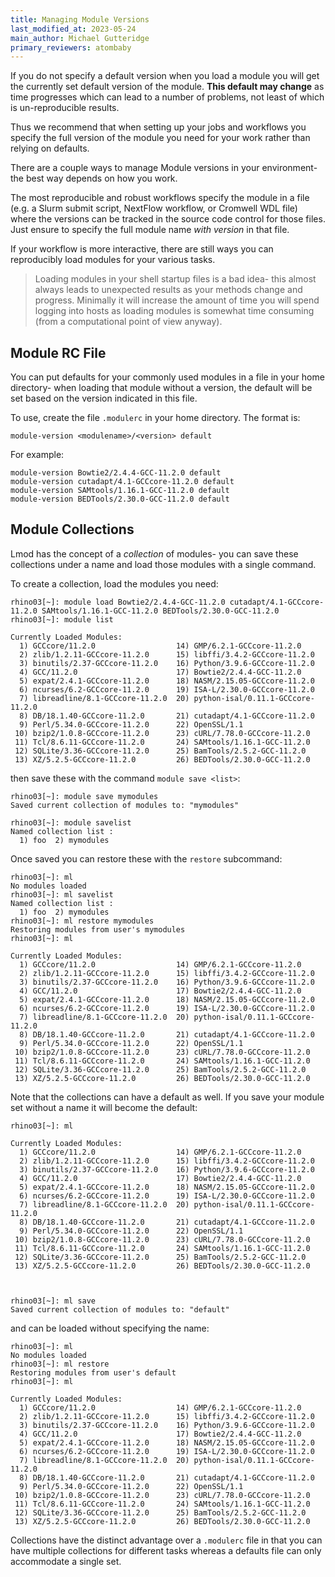 ```yaml
---
title: Managing Module Versions
last_modified_at: 2023-05-24
main_author: Michael Gutteridge
primary_reviewers: atombaby
---
```


If you do not specify a default version when you load a module you will get the currently set default version of the module.  **This default may change** as time progresses which can lead to a number of problems, not least of which is un-reproducible results.

Thus we recommend that when setting up your jobs and workflows you specify the full version of the module you need for your work rather than relying on defaults.

There are a couple ways to manage Module versions in your environment- the best way depends on how you work.

The most reproducible and robust workflows specify the module in a file (e.g. a Slurm submit script, NextFlow workflow, or Cromwell WDL file) where the versions can be tracked in the source code control for those files.  Just ensure to specify the full module name _with version_ in that file.

If your workflow is more interactive, there are still ways you can reproducibly load modules for your various tasks.

> Loading modules in your shell startup files is a bad idea- this almost always leads to unexpected results as your methods change and progress.  Minimally it will increase the amount of time you will spend logging into hosts as loading modules is somewhat time consuming (from a computational point of view anyway).

## Module RC File

You can put defaults for your commonly used modules in a file in your home directory- when loading that module without a version, the default will be set based on the version indicated in this file.

To use, create the file `.modulerc` in your home directory.  The format is:

```
module-version <modulename>/<version> default
```

For example:

```
module-version Bowtie2/2.4.4-GCC-11.2.0 default
module-version cutadapt/4.1-GCCcore-11.2.0 default
module-version SAMtools/1.16.1-GCC-11.2.0 default
module-version BEDTools/2.30.0-GCC-11.2.0 default
```

## Module Collections

Lmod has the concept of a _collection_ of modules- you can save these collections under a name and load those modules with a single command.

To create a collection, load the modules you need:

```
rhino03[~]: module load Bowtie2/2.4.4-GCC-11.2.0 cutadapt/4.1-GCCcore-11.2.0 SAMtools/1.16.1-GCC-11.2.0 BEDTools/2.30.0-GCC-11.2.0
rhino03[~]: module list

Currently Loaded Modules:
  1) GCCcore/11.2.0                  14) GMP/6.2.1-GCCcore-11.2.0
  2) zlib/1.2.11-GCCcore-11.2.0      15) libffi/3.4.2-GCCcore-11.2.0
  3) binutils/2.37-GCCcore-11.2.0    16) Python/3.9.6-GCCcore-11.2.0
  4) GCC/11.2.0                      17) Bowtie2/2.4.4-GCC-11.2.0
  5) expat/2.4.1-GCCcore-11.2.0      18) NASM/2.15.05-GCCcore-11.2.0
  6) ncurses/6.2-GCCcore-11.2.0      19) ISA-L/2.30.0-GCCcore-11.2.0
  7) libreadline/8.1-GCCcore-11.2.0  20) python-isal/0.11.1-GCCcore-11.2.0
  8) DB/18.1.40-GCCcore-11.2.0       21) cutadapt/4.1-GCCcore-11.2.0
  9) Perl/5.34.0-GCCcore-11.2.0      22) OpenSSL/1.1
 10) bzip2/1.0.8-GCCcore-11.2.0      23) cURL/7.78.0-GCCcore-11.2.0
 11) Tcl/8.6.11-GCCcore-11.2.0       24) SAMtools/1.16.1-GCC-11.2.0
 12) SQLite/3.36-GCCcore-11.2.0      25) BamTools/2.5.2-GCC-11.2.0
 13) XZ/5.2.5-GCCcore-11.2.0         26) BEDTools/2.30.0-GCC-11.2.0
```

then save these with the command `module save <list>`:

```
rhino03[~]: module save mymodules
Saved current collection of modules to: "mymodules"

rhino03[~]: module savelist
Named collection list :
  1) foo  2) mymodules
```

Once saved you can restore these with the `restore` subcommand:

```
rhino03[~]: ml
No modules loaded
rhino03[~]: ml savelist
Named collection list :
  1) foo  2) mymodules
rhino03[~]: ml restore mymodules
Restoring modules from user's mymodules
rhino03[~]: ml

Currently Loaded Modules:
  1) GCCcore/11.2.0                  14) GMP/6.2.1-GCCcore-11.2.0
  2) zlib/1.2.11-GCCcore-11.2.0      15) libffi/3.4.2-GCCcore-11.2.0
  3) binutils/2.37-GCCcore-11.2.0    16) Python/3.9.6-GCCcore-11.2.0
  4) GCC/11.2.0                      17) Bowtie2/2.4.4-GCC-11.2.0
  5) expat/2.4.1-GCCcore-11.2.0      18) NASM/2.15.05-GCCcore-11.2.0
  6) ncurses/6.2-GCCcore-11.2.0      19) ISA-L/2.30.0-GCCcore-11.2.0
  7) libreadline/8.1-GCCcore-11.2.0  20) python-isal/0.11.1-GCCcore-11.2.0
  8) DB/18.1.40-GCCcore-11.2.0       21) cutadapt/4.1-GCCcore-11.2.0
  9) Perl/5.34.0-GCCcore-11.2.0      22) OpenSSL/1.1
 10) bzip2/1.0.8-GCCcore-11.2.0      23) cURL/7.78.0-GCCcore-11.2.0
 11) Tcl/8.6.11-GCCcore-11.2.0       24) SAMtools/1.16.1-GCC-11.2.0
 12) SQLite/3.36-GCCcore-11.2.0      25) BamTools/2.5.2-GCC-11.2.0
 13) XZ/5.2.5-GCCcore-11.2.0         26) BEDTools/2.30.0-GCC-11.2.0

```

Note that the collections can have a default as well.  If you save your module set without a name it will become the default:

```
rhino03[~]: ml

Currently Loaded Modules:
  1) GCCcore/11.2.0                  14) GMP/6.2.1-GCCcore-11.2.0
  2) zlib/1.2.11-GCCcore-11.2.0      15) libffi/3.4.2-GCCcore-11.2.0
  3) binutils/2.37-GCCcore-11.2.0    16) Python/3.9.6-GCCcore-11.2.0
  4) GCC/11.2.0                      17) Bowtie2/2.4.4-GCC-11.2.0
  5) expat/2.4.1-GCCcore-11.2.0      18) NASM/2.15.05-GCCcore-11.2.0
  6) ncurses/6.2-GCCcore-11.2.0      19) ISA-L/2.30.0-GCCcore-11.2.0
  7) libreadline/8.1-GCCcore-11.2.0  20) python-isal/0.11.1-GCCcore-11.2.0
  8) DB/18.1.40-GCCcore-11.2.0       21) cutadapt/4.1-GCCcore-11.2.0
  9) Perl/5.34.0-GCCcore-11.2.0      22) OpenSSL/1.1
 10) bzip2/1.0.8-GCCcore-11.2.0      23) cURL/7.78.0-GCCcore-11.2.0
 11) Tcl/8.6.11-GCCcore-11.2.0       24) SAMtools/1.16.1-GCC-11.2.0
 12) SQLite/3.36-GCCcore-11.2.0      25) BamTools/2.5.2-GCC-11.2.0
 13) XZ/5.2.5-GCCcore-11.2.0         26) BEDTools/2.30.0-GCC-11.2.0



rhino03[~]: ml save
Saved current collection of modules to: "default"
```

and can be loaded without specifying the name:

```
rhino03[~]: ml
No modules loaded
rhino03[~]: ml restore
Restoring modules from user's default
rhino03[~]: ml

Currently Loaded Modules:
  1) GCCcore/11.2.0                  14) GMP/6.2.1-GCCcore-11.2.0
  2) zlib/1.2.11-GCCcore-11.2.0      15) libffi/3.4.2-GCCcore-11.2.0
  3) binutils/2.37-GCCcore-11.2.0    16) Python/3.9.6-GCCcore-11.2.0
  4) GCC/11.2.0                      17) Bowtie2/2.4.4-GCC-11.2.0
  5) expat/2.4.1-GCCcore-11.2.0      18) NASM/2.15.05-GCCcore-11.2.0
  6) ncurses/6.2-GCCcore-11.2.0      19) ISA-L/2.30.0-GCCcore-11.2.0
  7) libreadline/8.1-GCCcore-11.2.0  20) python-isal/0.11.1-GCCcore-11.2.0
  8) DB/18.1.40-GCCcore-11.2.0       21) cutadapt/4.1-GCCcore-11.2.0
  9) Perl/5.34.0-GCCcore-11.2.0      22) OpenSSL/1.1
 10) bzip2/1.0.8-GCCcore-11.2.0      23) cURL/7.78.0-GCCcore-11.2.0
 11) Tcl/8.6.11-GCCcore-11.2.0       24) SAMtools/1.16.1-GCC-11.2.0
 12) SQLite/3.36-GCCcore-11.2.0      25) BamTools/2.5.2-GCC-11.2.0
 13) XZ/5.2.5-GCCcore-11.2.0         26) BEDTools/2.30.0-GCC-11.2.0
```

Collections have the distinct advantage over a `.modulerc` file in that you can have multiple collections for different tasks whereas a defaults file can only accommodate a single set.

